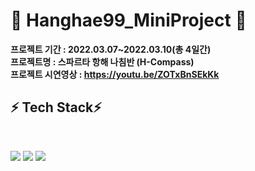 # 🌱 Hanghae99_MiniProject 🌱

<strong>프로젝트 기간 : 2022.03.07~2022.03.10(총 4일간)</strong>
<br>
<strong>프로젝트명 : 스파르타 항해 나침반 (H-Compass)</strong>
<br>
<strong>프로젝트 시연영상 : https://youtu.be/ZOTxBnSEkKk</strong>
<br>
<h2><strong>⚡ Tech Stack⚡</strong></h2>
</br>
<p><img src="https://img.shields.io/badge/Html-E34F26?style=flat-square&logo=Html5&logoColor=white"/> <img src="https://img.shields.io/badge/CSS-1572B6?style=flat-square&logo=CSS3&logoColor=white"/> <img src="https://img.shields.io/badge/JavaScript-F7DF1E?style=flat-square&logo=JavaScript&logoColor=white"/></p>
